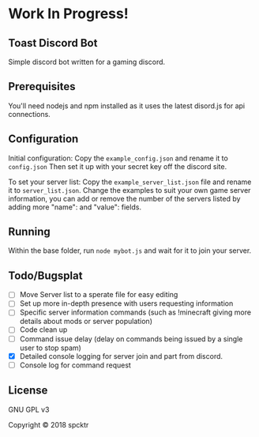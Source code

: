 # Work In Progress!

## Toast Discord Bot

Simple discord bot written for a gaming discord.

## Prerequisites

You'll need nodejs and npm installed as it uses the latest disord.js for api connections.

## Configuration

Initial configuration:
Copy the `example_config.json` and rename it to `config.json`
Then set it up with your secret key off the discord site.

To set your server list:
Copy the `example_server_list.json` file and rename it to `server_list.json`.
Change the examples to suit your own game server information, you can add or remove the number of the servers listed by adding more "name": and "value": fields.

## Running

Within the base folder, run `node mybot.js` and wait for it to join your server.



## Todo/Bugsplat

- [ ] Move Server list to a sperate file for easy editing
- [ ] Set up more in-depth presence with users requesting information
- [ ] Specific server information commands (such as !minecraft giving more details about mods or server population)
- [ ] Code clean up
- [ ] Command issue delay (delay on commands being issued by a single user to stop spam)
- [x] Detailed console logging for server join and part from discord.
- [ ] Console log for command request

## License

GNU GPL v3


Copyright © 2018 spcktr
